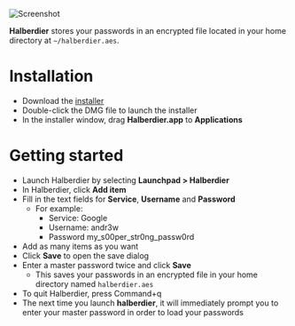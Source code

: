 ![Screenshot](https://raw.githubusercontent.com/a-n-d-r-3-w/halberdier/master/screenshot.png)

**Halberdier** stores your passwords in an encrypted file located in your home
directory at `~/halberdier.aes`.

# Installation
* Download the [installer](https://github.com/a-n-d-r-3-w/halberdier/releases/download/v1.0.0/Halberdier-1.0.0.dmg)
* Double-click the DMG file to launch the installer
* In the installer window, drag **Halberdier.app** to **Applications**

# Getting started
* Launch Halberdier by selecting **Launchpad > Halberdier**
* In Halberdier, click **Add item**
* Fill in the text fields for **Service**, **Username** and **Password**
  * For example:
    * Service: Google
    * Username: andr3w
    * Password my_s00per_str0ng_passw0rd
* Add as many items as you want
* Click **Save** to open the save dialog
* Enter a master password twice and click **Save**
  * This saves your passwords in an encrypted file in your home directory named `halberdier.aes`
* To quit Halberdier, press Command+q
* The next time you launch **halberdier**, it will immediately prompt you to enter your master password in order to 
  load your passwords